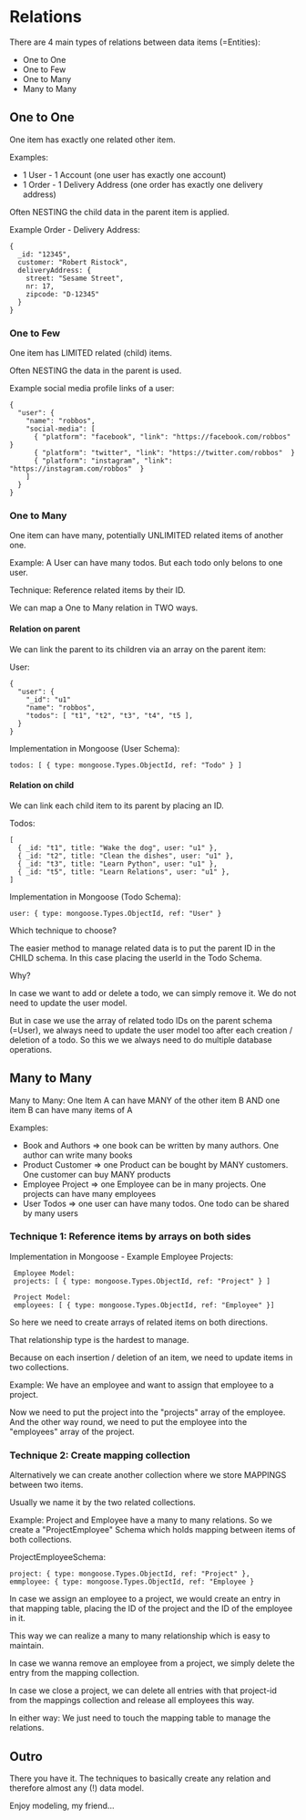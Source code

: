 # Relations

There are 4 main types of relations between data items (=Entities):

- One to One
- One to Few
- One to Many
- Many to Many


## One to One 

One item has exactly one related other item.

Examples: 
- 1 User - 1 Account (one user has exactly one account)
- 1 Order - 1 Delivery Address (one order has exactly one delivery address)


Often NESTING the child data in the parent item is applied.

Example Order - Delivery Address:
```
{
  _id: "12345",
  customer: "Robert Ristock",
  deliveryAddress: {
    street: "Sesame Street",
    nr: 17,
    zipcode: "D-12345"
  }
}
```

### One to Few

One item has LIMITED related (child) items.

Often NESTING the data in the parent is used.

Example social media profile links of a user:

```
{
  "user": {
    "name": "robbos",
    "social-media": [
      { "platform": "facebook", "link": "https://facebook.com/robbos"  }
      { "platform": "twitter", "link": "https://twitter.com/robbos"  }
      { "platform": "instagram", "link": "https://instagram.com/robbos"  }
    ]
  }
}
```


### One to Many

One item can have many, potentially UNLIMITED related items of another one.

Example: A User can have many todos. But each todo only belons to one user.

Technique: Reference related items by their ID.

We can map a One to Many relation in TWO ways.

#### Relation on parent

We can link the parent to its children via an array on the parent item:

User:
```
{
  "user": {
    "_id": "u1"
    "name": "robbos",
    "todos": [ "t1", "t2", "t3", "t4", "t5 ],
  }
}
```

Implementation in Mongoose (User Schema): 
``` 
todos: [ { type: mongoose.Types.ObjectId, ref: "Todo" } ]
```

#### Relation on child

We can link each child item to its parent by placing an ID.

Todos:
```
[
  { _id: "t1", title: "Wake the dog", user: "u1" },
  { _id: "t2", title: "Clean the dishes", user: "u1" },
  { _id: "t3", title: "Learn Python", user: "u1" },
  { _id: "t5", title: "Learn Relations", user: "u1" },
]
```

Implementation in Mongoose (Todo Schema):
``` 
user: { type: mongoose.Types.ObjectId, ref: "User" } 
```

Which technique to choose?

The easier method to manage related data is to put the parent ID in the CHILD schema. In this case placing the userId in the Todo Schema.

Why? 

In case we want to add or delete a todo, we can simply remove it. We do not need to update the user model.

But in case we use the array of related todo IDs on the parent schema (=User), we always need to update the user model too after each creation / deletion of a todo. So this we we always need to do multiple database operations.


## Many to Many

Many to Many: One Item A can have MANY of the other item B AND one item B can have many items of A

Examples:
- Book and Authors => one book can be written by many authors. One author can write many books
- Product Customer => one Product can be bought by MANY customers. One customer can buy MANY products
- Employee Project => one Employee can be in many projects. One projects can have many employees
- User Todos => one user can have many todos. One todo can be shared by many users

### Technique 1: Reference items by arrays on both sides

Implementation in Mongoose - Example Employee Projects: 
```
 Employee Model:
 projects: [ { type: mongoose.Types.ObjectId, ref: "Project" } ]

 Project Model:
 employees: [ { type: mongoose.Types.ObjectId, ref: "Employee" }]
```

So here we need to create arrays of related items on both directions.

That relationship type is the hardest to manage.

Because on each insertion / deletion of an item, we need to update items in two collections.

Example: We have an employee and want to assign that employee to a project.

Now we need to put the project into the "projects" array of the employee.
And the other way round, we need to put the employee into the "employees" array of the project.



### Technique 2: Create mapping collection

Alternatively we can create another collection where we store MAPPINGS between two items.

Usually we name it by the two related collections.

Example: Project and Employee have a many to many relations. So we create a "ProjectEmployee" Schema which holds mapping between items of both collections.

ProjectEmployeeSchema:
```
project: { type: mongoose.Types.ObjectId, ref: "Project" },
emmployee: { type: mongoose.Types.ObjectId, ref: "Employee }

```

In case we assign an employee to a project, we would create an entry in that mapping table, placing the ID of the project and the ID of the employee in it.

This way we can realize a many to many relationship which is easy to maintain.

In case we wanna remove an employee from a project, we simply delete the entry from the mapping collection.

In case we close a project, we can delete all entries with that project-id from the mappings collection and release all employees this way.

In either way: We just need to touch the mapping table to manage the relations.


## Outro

There you have it. The techniques to basically create any relation and therefore almost any (!) data model. 

Enjoy modeling, my friend...